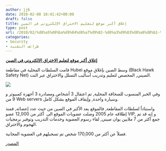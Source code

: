 ```yaml
---
author: jj6
date: 2010-02-08 18:41:42+00:00
draft: false
title: إغلاق أكبر موقع لتعليم الاختراق الإلكتروني في الصين
type: post
url: /2010/02/%d8%a5%d8%ba%d9%84%d8%a7%d9%82-%d8%a3%d9%83%d8%a8%d8%b1-%d9%85%d9%88%d9%82%d8%b9-%d9%84%d8%aa%d8%b9%d9%84%d9%8a%d9%85-%d8%a7%d9%84%d8%a7%d8%ae%d8%aa%d8%b1%d8%a7%d9%82-%d8%a7%d9%84%d8%a5%d9%84%d9%83/
categories:
- Security
- طرائف التقنية
---
```


[**إغلاق أكبر موقع لتعليم الاختراق الإلكتروني في الصين**](https://www.it-scoop.com/2010/02/%d8%a5%d8%ba%d9%84%d8%a7%d9%82-%d8%a3%d9%83%d8%a8%d8%b1-%d9%85%d9%88%d9%82%d8%b9-%d9%84%d8%aa%d8%b9%d9%84%d9%8a%d9%85-%d8%a7%d9%84%d8%a7%d8%ae%d8%aa%d8%b1%d8%a7%d9%82-%d8%a7%d9%84%d8%a5%d9%84%d9%83/)


قامت السلطات المحلية في مقاطعة Hubei وسط الصين بإغلاق موقع (Black Hawk Safety Net) الصيني, المخصص لتعليم وتدريب أساليب التسلل والاختراق عبر النت.

[![](https://www.it-scoop.com/wp-content/uploads/2010/02/chinese-hacker.jpg)
](https://www.it-scoop.com/2010/02/%d8%a5%d8%ba%d9%84%d8%a7%d9%82-%d8%a3%d9%83%d8%a8%d8%b1-%d9%85%d9%88%d9%82%d8%b9-%d9%84%d8%aa%d8%b9%d9%84%d9%8a%d9%85-%d8%a7%d9%84%d8%a7%d8%ae%d8%aa%d8%b1%d8%a7%d9%82-%d8%a7%d9%84%d8%a5%d9%84%d9%83/)

وفي الخبر المنسوب للصحافة المحلية, تم اعتقال 3 أشخاص ومصادرة 3 أجهزة كمبيوتر و 9 من Web servers وسيارة واحدة, وإيقاف الموقع بشكل كامل.

واستناداً لسلطات المقاطعة, فالموقع يعد الأكبر في الصين من حيث عدد إعضائه, فمنذ إطلاقه عام 2005 وصلت عضويات الموقع الى  أكثر من 12,000 عضو VIP, و إنه قد تم جمع أكثر من 7 ملايين يوان صيني, لقاء رسوم العضوية وخدمات التدريب وتوفير برمجيات الهجوم والاختراق.

فضلاً عن أكثر من 170,000 شخص تم تسجيلهم في العضوية المجانية.

[المصدر](http://www.chinadaily.com.cn/china/2010-02/08/content_9440667.htm)
